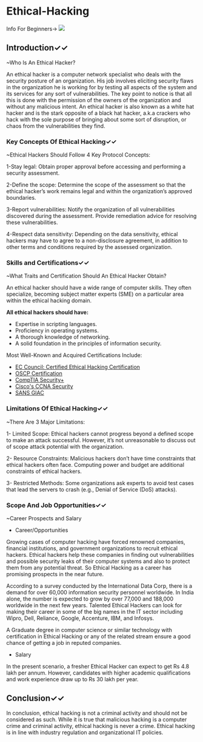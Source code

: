 # Ethical-Hacking
Info For Beginners→
![](https://encrypted-tbn0.gstatic.com/images?q=tbn:ANd9GcSPU2H8PeFiW_k0zilylSW3dkxVeZ30Bd9jrQ&usqp=CAU)

## Introduction✓✓
~Who Is An Ethical Hacker?


An ethical hacker is a computer network specialist who deals with the security posture of an organization. 
His job involves eliciting security flaws in the organization he is working for by testing all aspects of the system and its services for any sort of vulnerabilities. 
The key point to notice is that all this is done with the permission of the owners of the organization and without any malicious intent. 
An ethical hacker is also known as a white hat hacker and is the stark opposite of a black hat hacker, a.k.a crackers who hack with the sole purpose of bringing about some sort of disruption, or chaos from the vulnerabilities they find. 



### Key Concepts Of Ethical Hacking✓✓
~Ethical Hackers Should Follow 4 Key Protocol Concepts:


1-Stay legal: Obtain proper approval before accessing and performing a security assessment.

2-Define the scope: Determine the scope of the assessment so that the ethical hacker’s work remains legal and within the organization’s approved boundaries.

3-Report vulnerabilities: Notify the organization of all vulnerabilities discovered during the assessment. 
Provide remediation advice for resolving these vulnerabilities.

4-Respect data sensitivity: Depending on the data sensitivity, ethical hackers may have to agree to a non-disclosure agreement, in addition to other terms and conditions required by the assessed organization. 



### Skills and Certifications✓✓
~What Traits and Certification Should An Ethical Hacker Obtain?


An ethical hacker should have a wide range of computer skills. 
They often specialize, becoming subject matter experts (SME) on a particular area within the ethical hacking domain.

**All ethical hackers should have:**
- Expertise in scripting languages.
- Proficiency in operating systems.
- A thorough knowledge of networking.
- A solid foundation in the principles of information security.

Most Well-Known and Acquired Certifications Include:
- [EC Council: Certified Ethical Hacking Certification](https://www.eccouncil.org/programs/certified-ethical-hacker-ceh/)
- [OSCP Certification](https://www.offensive-security.com/pwk-oscp/)
- [CompTIA Security+](https://www.comptia.org/certifications/security)
- [Cisco's CCNA Security](https://www.cisco.com/c/en/us/training-events/training-certifications/certifications/associate/ccna-security.html)
- [SANS GIAC](https://www.giac.org/)



### Limitations Of Ethical Hacking✓✓
~There Are 3 Major Limitations:

1- Limited Scope:
Ethical hackers cannot progress beyond a defined scope to make an attack successful. 
However, it’s not unreasonable to discuss out of scope attack potential with the organization.  

2- Resource Constraints:
Malicious hackers don’t have time constraints that ethical hackers often face. 
Computing power and budget are additional constraints of ethical hackers.

3- Restricted Methods:
Some organizations ask experts to avoid test cases that lead the servers to crash (e.g., Denial of Service (DoS) attacks). 



### Scope And Job Opportunities✓✓
~Career Prospects and Salary

- Career/Opportunities

Growing cases of computer hacking have forced renowned companies, financial institutions, and government organizations to recruit ethical hackers. 
Ethical hackers help these companies in finding out vulnerabilities and possible security leaks of their computer systems and also to protect them from any potential threat. 
So Ethical Hacking as a career has promising prospects in the near future.

According to a survey conducted by the International Data Corp, there is a demand for over 60,000 information security personnel worldwide. 
In India alone, the number is expected to grow by over 77,000 and 188,000 worldwide in the next few years. 
Talented Ethical Hackers can look for making their career in some of the big names in the IT sector including Wipro, Dell, Reliance, Google, Accenture, IBM, and Infosys.

A Graduate degree in computer science or similar technology with certification in Ethical Hacking or any of the related stream ensure a good chance of getting a job in reputed companies.

- Salary

In the present scenario, a fresher Ethical Hacker can expect to get Rs 4.8 lakh per annum.
 However, candidates with higher academic qualifications and work experience draw up to Rs 30 lakh per year.

## Conclusion✓✓

In conclusion, ethical hacking is not a criminal activity and should not be considered as such. 
While it is true that malicious hacking is a computer crime and criminal activity, ethical hacking is never a crime. 
Ethical hacking is in line with industry regulation and organizational IT policies.
